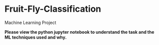 # Fruit-Fly-Classification
Machine Learning Project

**Please view the python jupyter notebook to understand the task and the ML techniques used and why.**
